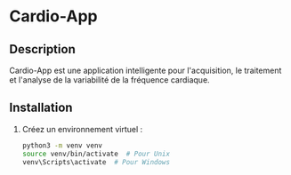 # Cardio-App

## Description
Cardio-App est une application intelligente pour l'acquisition, le traitement et l'analyse de la variabilité de la fréquence cardiaque.

## Installation

1. Créez un environnement virtuel :
   ```sh
   python3 -m venv venv
   source venv/bin/activate  # Pour Unix
   venv\Scripts\activate  # Pour Windows
